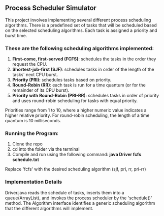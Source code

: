 Process Scheduler Simulator
---------------------------

This project involves implementing several different process scheduling algorithms. There is a predefined set of tasks that will be scheduled based on the selected scheduling algorithms. Each task is assigned a priority and burst time.

### These are the following scheduling algorithms implemented:  
1. **First-come, first-served (FCFS)**: schedules the tasks in the order they request the CPU.
2. **Shortest-job-first (SJF)**: schedules tasks in order of the length of the tasks' next CPU burst.
3. **Priority (PRI)**: schedules tasks based on priority.
4. **Round-Robin (RR)**: each task is run for a time quantum (or for the remainder of its CPU burst).
5. **Priority with Round-Robin (PRI-RR)**: schedules tasks in order of priority and uses round-robin scheduling for tasks with equal priority.

Priorities range from 1 to 10, where a higher numeric value indicates a higher relative priority. For round-robin scheduling, the length of a time quantum is 10 milliseconds.

### Running the Program:
1. Clone the repo
2. cd into the folder via the terminal
3. Compile and run using the following command: **java Driver fcfs schedule.txt**

Replace 'fcfs' with the desired scheduling algorithm (sjf, pri, rr, pri-rr)

### Implementation Details
Driver.java reads the schedule of tasks, inserts them into a queue(ArrayList), and invokes the process scheduler by the 'schedule()' method. The Algorithm interface identifies a generic scheduling algorithm that the different algorithms will implement. 
